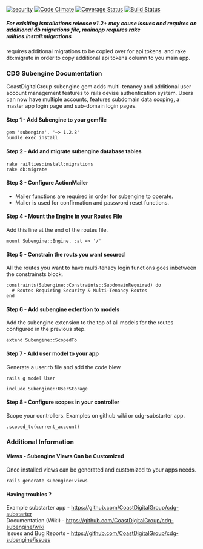 [![security](https://hakiri.io/github/CoastDigitalGroup/cdg-subengine/master.svg)](https://hakiri.io/github/CoastDigitalGroup/cdg-subengine/master)
[![Code Climate](https://codeclimate.com/github/CoastDigitalGroup/cdg-subengine/badges/gpa.svg)](https://codeclimate.com/github/CoastDigitalGroup/cdg-subengine)
[![Coverage Status](https://coveralls.io/repos/CoastDigitalGroup/cdg-subengine/badge.svg?branch=master&service=github)](https://coveralls.io/github/CoastDigitalGroup/cdg-subengine?branch=master)
[![Build Status](https://travis-ci.org/CoastDigitalGroup/cdg-subengine.svg?branch=master)](https://travis-ci.org/CoastDigitalGroup/cdg-subengine)
##### For exisiting isntallations release v1.2+ may cause issues and requires an additional db migrations file, mainapp requires rake railties:install:migrations


requires additional migrations to be copied over for api tokens. 
and rake db:migrate in order to copy additional api tokens column to you main app.
  
### CDG Subengine Documentation

CoastDigitalGroup subengine gem adds multi-tenancy and additional user account management features to rails devise authentication system. Users can now have multiple accounts, features subdomain data scoping, a master app login page and sub-domain login pages.

#### Step 1 - Add Subengine to your gemfile
    gem 'subengine', '~> 1.2.8'
    bundle exec install

#### Step 2 - Add and migrate subengine database tables
    rake railties:install:migrations  
    rake db:migrate

#### Step 3 - Configure ActionMailer
+ Mailer functions are required in order for subengine to operate.
+ Mailer is used for confirmation and password reset functions.

#### Step 4 - Mount the Engine in your Routes File
Add this line at the end of the routes file.  
  
    mount Subengine::Engine, :at => '/'

#### Step 5 - Constrain the routs you want secured
All the routes you want to have multi-tenacy login functions goes inbetween the constrainsts block.

    constraints(Subengine::Constraints::SubdomainRequired) do  
      # Routes Requiring Security & Multi-Tenancy Routes    
    end  
  
#### Step 6 - Add subengine extention to models
Add the subengine extension to the top of all models for the routes configured in the previous step.
  
    extend Subengine::ScopedTo

#### Step 7 - Add user model to your app
Generate a user.rb file and add the code blew 

    rails g model User  

    include Subengine::UserStorage

#### Step 8 - Configure scopes in your controller
Scope your controllers. Examples on github wiki or cdg-substarter app.

    .scoped_to(current_account)  

### Additional Information

#### Views - Subengine Views Can be Customized
Once installed views can be generated and customized to your apps needs.

    rails generate subengine:views

#### Having troubles ?
Example substarter app - <https://github.com/CoastDigitalGroup/cdg-substarter>  
Documentation (Wiki) - <https://github.com/CoastDigitalGroup/cdg-subengine/wiki>  
Issues and Bug Reports - <https://github.com/CoastDigitalGroup/cdg-subengine/issues>  